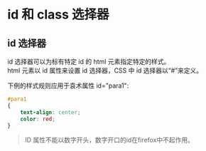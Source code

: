 # id 和 class 选择器

## id 选择器

id 选择器可以为标有特定 id 的 html 元素指定特定的样式。  
html 元素以 id 属性来设置 id 选择器，CSS 中 id 选择器以“#”来定义。  

下例的样式规则应用于袁术属性 id="para1":
```css
#para1
{
    text-align: center;
    color: red;
}
```

> ID 属性不能以数字开头，数字开口的id在firefox中不起作用。  
